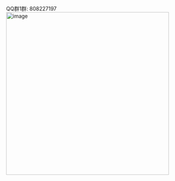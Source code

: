 QQ群1群:
808227197  
<img width="440" alt="image" src="https://github.com/openInterfaceCommunity/OpenModelCommunity/assets/174304523/8255d346-1717-4a3c-922d-fc744b3fe2a5">



